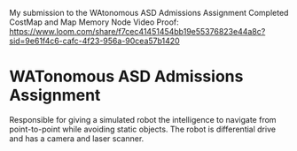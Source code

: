 My submission to the WAtonomous ASD Admissions Assignment
Completed CostMap and Map Memory Node
Video Proof:
https://www.loom.com/share/f7cec41451454bb19e55376823e44a8c?sid=9e61f4c6-cafc-4f23-956a-90cea57b1420


# WATonomous ASD Admissions Assignment
Responsible for giving a simulated robot the intelligence to navigate from point-to-point while avoiding static objects. The robot is differential drive and has a camera and laser scanner.
